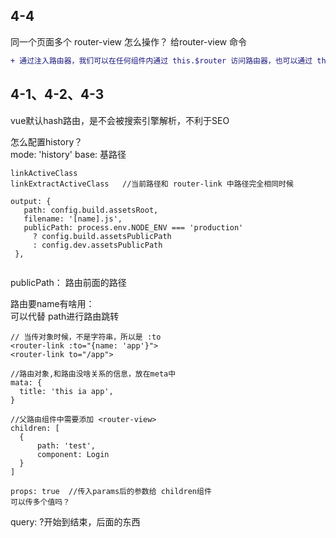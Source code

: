 ## 4-4 

同一个页面多个 router-view 怎么操作？
给router-view 命令


```diff
+ 通过注入路由器，我们可以在任何组件内通过 this.$router 访问路由器，也可以通过 this.$route 访问当前路由：
```


## 4-1、4-2、4-3

vue默认hash路由，是不会被搜索引擎解析，不利于SEO

 
 怎么配置history？  
 mode: 'history'
 base: 基路径
 
 ```
 linkActiveClass  
 linkExtractActiveClass   //当前路径和 router-link 中路径完全相同时候

 output: {
    path: config.build.assetsRoot,
    filename: '[name].js',
    publicPath: process.env.NODE_ENV === 'production'
      ? config.build.assetsPublicPath
      : config.dev.assetsPublicPath
  },
  
 ```
  publicPath： 路由前面的路径
  
  
  路由要name有啥用：  
  可以代替 path进行路由跳转 
  
  ```
  // 当传对象时候，不是字符串，所以是 :to
  <router-link :to="{name: 'app'}">
  <router-link to="/app">
  
  //路由对象,和路由没啥关系的信息，放在meta中
  mata: {
  	title: 'this ia app',
  }
  
  //父路由组件中需要添加 <router-view>
  children: [	
 	{
 		path: 'test',
 		component: Login
 	}  
  ]
  
  props: true  //传入params后的参数给 children组件
  可以传多个值吗？
  
  ```
  
  
  query: ?开始到结束，后面的东西
  
  
  
  
  
  
  
  
  
  
